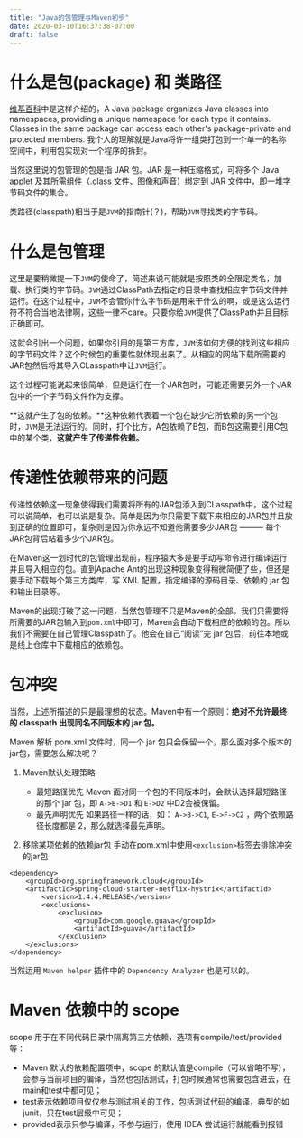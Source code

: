 ```yaml
---
title: "Java的包管理与Maven初步"
date: 2020-03-10T16:37:38-07:00
draft: false
---
```

# 什么是包(package) 和 类路径

[维基百科](https://en.wikipedia.org/wiki/Java_package)中是这样介绍的，A Java package organizes Java classes into namespaces, providing a unique namespace for each type it contains. Classes in the same package can access each other's package-private and protected members. 我个人的理解就是Java将许一组类打包到一个单一的名称空间中，利用包实现对一个程序的拆封。

当然这里说的包管理的包是指 JAR 包。JAR 是一种压缩格式，可将多个 Java applet 及其所需组件（.class 文件、图像和声音）绑定到 JAR 文件中，即一堆字节码文件的集合。

类路径(classpath)相当于是`JVM`的指南针(？)，帮助`JVM`寻找类的字节码。


# 什么是包管理

这里是要稍微提一下`JVM`的使命了，简述来说可能就是按照类的全限定类名，加载、执行类的字节码。`JVM`通过ClassPath去指定的目录中查找相应字节码文件并运行。在这个过程中，`JVM`不会管你什么字节码是用来干什么的啊，或是这么运行符不符合当地法律啊，这些一律不care。只要你给`JVM`提供了ClassPath并且目标正确即可。

这就会引出一个问题，如果你引用的是第三方库，`JVM`该如何方便的找到这些相应的字节码文件？这个时候包的重要性就体现出来了。从相应的网站下载所需要的JAR包然后将其导入CLasspath中让`JVM`运行。

这个过程可能说起来很简单，但是运行在一个JAR包时，可能还需要另外一个JAR包中的一个字节码文件作为支撑。

**这就产生了包的依赖。**这种依赖代表着一个包在缺少它所依赖的另一个包时，`JVM`是无法运行的。同时，打个比方，A包依赖了B包，而B包这需要引用C包中的某个类，**这就产生了传递性依赖。**

# 传递性依赖带来的问题

传递性依赖这一现象使得我们需要将所有的JAR包添入到CLasspath中，这个过程可以说简单，也可以说是复杂。简单是因为你只需要下载下来相应的JAR包并且放到正确的位置即可，复杂则是因为你永远不知道他需要多少JAR包 ——— 每个JAR包背后站着多少个JAR包。

在Maven这一划时代的包管理出现前，程序猿大多是要手动写命令进行编译运行并且导入相应的包。直到Apache Ant的出现这种现象变得稍微简便了些，但还是要手动下载每个第三方类库，写 XML 配置，指定编译的源码目录、依赖的 jar 包和输出目录等。

Maven的出现打破了这一问题，当然包管理不只是Maven的全部。我们只需要将所需要的JAR包输入到`pom.xml`中即可，Maven会自动下载相应的依赖的包。所以我们不需要在自己管理Classpath了。他会在自己“阅读”完 jar 包后，前往本地或是线上仓库中下载相应的依赖包。

# 包冲突
当然，上述所描述的只是最理想的状态。Maven中有一个原则：**绝对不允许最终的 classpath 出现同名不同版本的 jar 包。**

Maven 解析 pom.xml 文件时，同一个 jar 包只会保留一个，那么面对多个版本的jar包，需要怎么解决呢？ 

1. Maven默认处理策略
   * 最短路径优先
        Maven 面对同一个包的不同版本时，会默认选择最短路径的那个 jar 包，即 `A->B->D1` 和 `E->D2` 中D2会被保留。
   * 最先声明优先
        如果路径一样的话，如： `A->B->C1`, `E->F->C2` ，两个依赖路径长度都是 2，那么就选择最先声明。


2. 移除某项依赖的依赖jar包
    手动在pom.xml中使用`<exclusion>`标签去排除冲突的jar包
```   
<dependency>
    <groupId>org.springframework.cloud</groupId>
    <artifactId>spring-cloud-starter-netflix-hystrix</artifactId>
        <version>1.4.4.RELEASE</version>
        <exclusions>
            <exclusion>
                <groupId>com.google.guava</groupId>
                <artifactId>guava</artifactId>
            </exclusion>
    </exclusions>
</dependency>
``` 
当然运用 `Maven helper` 插件中的 `Dependency Analyzer` 也是可以的。

# Maven 依赖中的 scope

scope 用于在不同代码目录中隔离第三方依赖，选项有compile/test/provided等：

* Maven 默认的依赖配置项中，scope 的默认值是compile（可以省略不写），会参与当前项目的编译，当然也包括测试，打包时候通常也需要包含进去，在main和test中都可见；
* test表示依赖项目仅仅参与测试相关的工作，包括测试代码的编译，典型的如junit，只在test层级中可见；
* provided表示只参与编译，不参与运行，使用 IDEA 尝试运行就能看到报错




